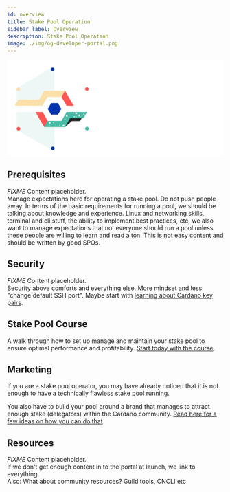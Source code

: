 ```yaml
---
id: overview
title: Stake Pool Operation
sidebar_label: Overview
description: Stake Pool Operation
image: ./img/og-developer-portal.png
---
```


![Cardano Operate a Stake Pool](../../static/img/card-stake-pool-course-title.svg)

## Prerequisites 
*FIXME* Content placeholder.  
Manage expectations here for operating a stake pool. Do not push people away. In terms of the basic requirements for running a pool, we should be talking about knowledge and experience. Linux and networking skills, terminal and cli stuff, the ability to implement best practices, etc, we also want to manage expectations that not everyone should run a pool unless these people are willing to learn and read a ton. This is not easy content and should be written by good SPOs.

## Security
*FIXME* Content placeholder.   
Security above comforts and everything else. More mindset and less "change default SSH port". Maybe start with [learning about Cardano key pairs](cardano-keypairs).

## Stake Pool Course
A walk through how to set up manage and maintain your stake pool to ensure optimal performance and profitability.
[Start today with the course](../stake-pool-course/overview).

## Marketing
If you are a stake pool operator, you may have already noticed that it is not enough to have a technically flawless stake pool running. 

You also have to build your pool around a brand that manages to attract enough stake (delegators) within the Cardano community. [Read here for a few ideas on how you can do that](marketing-stake-pool).

## Resources
*FIXME* Content placeholder.  
If we don't get enough content in to the portal at launch, we link to everything.   
Also: What about community resources? Guild tools, CNCLI etc